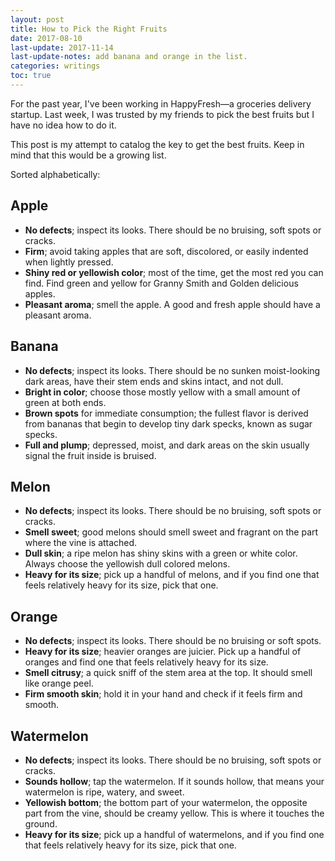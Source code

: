 ```yaml
---
layout: post
title: How to Pick the Right Fruits
date: 2017-08-10
last-update: 2017-11-14
last-update-notes: add banana and orange in the list.
categories: writings
toc: true
---
```


For the past year, I've been working in HappyFresh&mdash;a groceries delivery startup. Last week, I was trusted by my friends to pick the best fruits but I have no idea how to do it.

This post is my attempt to catalog the key to get the best fruits. Keep in mind that this would be a growing list.

Sorted alphabetically:

## Apple

- **No defects**; inspect its looks. There should be no bruising, soft spots or cracks.
- **Firm**; avoid taking apples that are soft, discolored, or easily indented when lightly pressed.
- **Shiny red or yellowish color**; most of the time, get the most red you can find. Find green and yellow for Granny Smith and Golden delicious apples.
- **Pleasant aroma**; smell the apple. A good and fresh apple should have a pleasant aroma.

## Banana

- **No defects**; inspect its looks. There should be no sunken moist-looking dark areas, have their stem ends and skins intact, and not dull.
- **Bright in color**; choose those mostly yellow with a small amount of green at both ends.
- **Brown spots** for immediate consumption; the fullest flavor is derived from bananas that begin to develop tiny dark specks, known as sugar specks.
- **Full and plump**; depressed, moist, and dark areas on the skin usually signal the fruit inside is bruised.

## Melon

- **No defects**; inspect its looks. There should be no bruising, soft spots or cracks.
- **Smell sweet**; good melons should smell sweet and fragrant on the part where the vine is attached.
- **Dull skin**; a ripe melon has shiny skins with a green or white color. Always choose the yellowish dull colored melons.
- **Heavy for its size**; pick up a handful of melons, and if you find one that feels relatively heavy for its size, pick that one.

## Orange

- **No defects**; inspect its looks. There should be no bruising or soft spots.
- **Heavy for its size**; heavier oranges are juicier. Pick up a handful of oranges and find one that feels relatively heavy for its size.
- **Smell citrusy**; a quick sniff of the stem area at the top. It should smell like orange peel.
- **Firm smooth skin**; hold it in your hand and check if it feels firm and smooth.

## Watermelon

- **No defects**; inspect its looks. There should be no bruising, soft spots or cracks.
- **Sounds hollow**; tap the watermelon. If it sounds hollow, that means your watermelon is ripe, watery, and sweet.
- **Yellowish bottom**; the bottom part of your watermelon, the opposite part from the vine, should be creamy yellow. This is where it touches the ground.
- **Heavy for its size**; pick up a handful of watermelons, and if you find one that feels relatively heavy for its size, pick that one.
